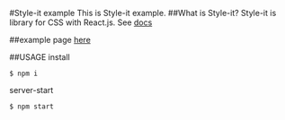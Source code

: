 #Style-it example
This is Style-it example.
##What is Style-it?
Style-it is library for CSS with React.js.
See [docs](https://github.com/buildbreakdo/style-it)  

##example page
[here](https://takahiro-saeki.github.io/style-it-example/dist/)

##USAGE
install
```
$ npm i
```
server-start
```
$ npm start
```
